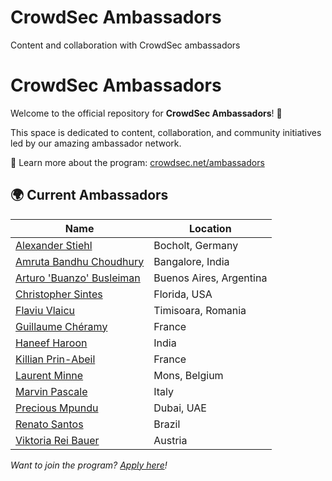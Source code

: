 # CrowdSec Ambassadors
Content and collaboration with CrowdSec ambassadors

# CrowdSec Ambassadors

Welcome to the official repository for **CrowdSec Ambassadors**! 🎉

This space is dedicated to content, collaboration, and community initiatives led by our amazing ambassador network.

🔗 Learn more about the program: [crowdsec.net/ambassadors](https://www.crowdsec.net/ambassadors)

## 🌍 Current Ambassadors

| Name                                         | Location           |
|----------------------------------------------|--------------------|
| [Alexander Stiehl](https://github.com/solsocog) | Bocholt, Germany   |
| [Amruta Bandhu Choudhury](https://github.com/amruta-bandhu-chaudhury) | Bangalore, India    |
| [Arturo 'Buanzo' Busleiman](https://github.com/buanzo) | Buenos Aires, Argentina |
| [Christopher Sintes](https://github.com/TriiiTechnologiesLLC) | Florida, USA       |
| [Flaviu Vlaicu](https://github.com/flaviuvlaicu) | Timisoara, Romania |
| [Guillaume Chéramy](https://github.com/aukfood) | France             |
| [Haneef Haroon](https://www.linkedin.com/in/haneef-haroon-18bb0b53/) | India              |
| [Killian Prin-Abeil](https://github.com/bouddha-fr) | France             |
| [Laurent Minne](https://www.linkedin.com/in/laurent-minne/)     | Mons, Belgium      |
| [Marvin Pascale](https://github.com/marvinpascale)   | Italy              |
| [Precious Mpundu](https://www.linkedin.com/in/precious-mpundu/) | Dubai, UAE         |
| [Renato Santos](https://github.com/renat473) | Brazil             |
| [Viktoria Rei Bauer](https://github.com/ToeiRei) | Austria            |

_Want to join the program? [Apply here](https://www.crowdsec.net/ambassadors)!_

